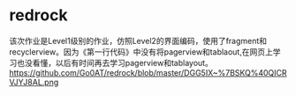 # redrock
该次作业是Level1级别的作业，仿照Level2的界面编码，使用了fragment和recyclerview。因为《第一行代码》中没有将pagerview和tablaout,在网页上学习也没看懂，以后有时间再去学习pagerview和tablayout。
https://github.com/Go0AT/redrock/blob/master/DGG5IX~%7BSKQ%40QICRVJYJ8AL.png
